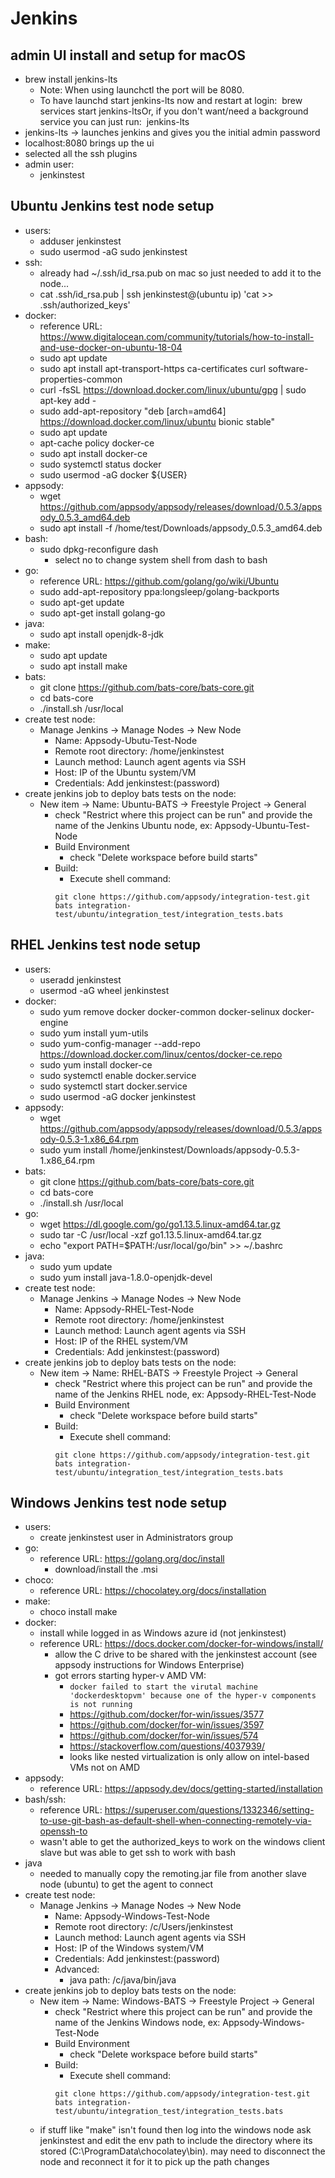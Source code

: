 # Jenkins
## admin UI install and setup for macOS
* brew install jenkins-lts
    * Note: When using launchctl the port will be 8080.
    * To have launchd start jenkins-lts now and restart at login:  brew services start jenkins-ltsOr, if you don't want/need a background service you can just run:  jenkins-lts
* jenkins-lts -> launches jenkins and gives you the initial admin password
* localhost:8080 brings up the ui
* selected all the ssh plugins
* admin user:
    * jenkinstest
## Ubuntu Jenkins test node setup
* users:
    * adduser jenkinstest
    * sudo usermod -aG sudo jenkinstest
* ssh:
    * already had ~/.ssh/id_rsa.pub on mac so just needed to add it to the node...
    * cat .ssh/id_rsa.pub | ssh jenkinstest@(ubuntu ip) 'cat >> .ssh/authorized_keys'
* docker:
    * reference URL: https://www.digitalocean.com/community/tutorials/how-to-install-and-use-docker-on-ubuntu-18-04
    * sudo apt update
    * sudo apt install apt-transport-https ca-certificates curl software-properties-common
    * curl -fsSL https://download.docker.com/linux/ubuntu/gpg | sudo apt-key add -
    * sudo add-apt-repository "deb [arch=amd64] https://download.docker.com/linux/ubuntu bionic stable"
    * sudo apt update
    * apt-cache policy docker-ce
    * sudo apt install docker-ce
    * sudo systemctl status docker
    * sudo usermod -aG docker ${USER}
* appsody:
    * wget https://github.com/appsody/appsody/releases/download/0.5.3/appsody_0.5.3_amd64.deb
    * sudo apt install -f /home/test/Downloads/appsody_0.5.3_amd64.deb
* bash:
    * sudo dpkg-reconfigure dash
        * select no to change system shell from dash to bash
* go:
    * reference URL: https://github.com/golang/go/wiki/Ubuntu
    * sudo add-apt-repository ppa:longsleep/golang-backports
    * sudo apt-get update
    * sudo apt-get install golang-go
* java:
    * sudo apt install openjdk-8-jdk
* make:
    * sudo apt update
    * sudo apt install make
* bats:
    * git clone https://github.com/bats-core/bats-core.git
    * cd bats-core
    * ./install.sh /usr/local
* create test node:
    * Manage Jenkins -> Manage Nodes -> New Node
        * Name: Appsody-Ubutu-Test-Node
        * Remote root directory: /home/jenkinstest
        * Launch method: Launch agent agents via SSH
        * Host: IP of the Ubuntu system/VM
        * Credentials: Add jenkinstest:(password)
* create jenkins job to deploy bats tests on the node:
    * New item -> Name: Ubuntu-BATS -> Freestyle Project -> General
        * check "Restrict where this project can be run" and provide the name of the Jenkins Ubuntu node, ex: Appsody-Ubuntu-Test-Node
        * Build Environment
            * check "Delete workspace before build starts"
        * Build:
            * Execute shell command:
            ```
            git clone https://github.com/appsody/integration-test.git
            bats integration-test/ubuntu/integration_test/integration_tests.bats
            ```
## RHEL Jenkins test node setup
* users:
    * useradd jenkinstest
    * usermod -aG wheel jenkinstest
* docker:
    * sudo yum remove docker docker-common docker-selinux docker-engine
    * sudo yum install yum-utils
    * sudo yum-config-manager --add-repo https://download.docker.com/linux/centos/docker-ce.repo
    * sudo yum install docker-ce
    * sudo systemctl enable docker.service
    * sudo systemctl start docker.service
    * sudo usermod -aG docker jenkinstest
* appsody:
    * wget https://github.com/appsody/appsody/releases/download/0.5.3/appsody-0.5.3-1.x86_64.rpm
    * sudo yum install /home/jenkinstest/Downloads/appsody-0.5.3-1.x86_64.rpm
* bats:
    * git clone https://github.com/bats-core/bats-core.git
    * cd bats-core
    * ./install.sh /usr/local
* go:
    * wget https://dl.google.com/go/go1.13.5.linux-amd64.tar.gz
    * sudo tar -C /usr/local -xzf go1.13.5.linux-amd64.tar.gz
    * echo "export PATH=$PATH:/usr/local/go/bin" >> ~/.bashrc
* java:
    * sudo yum update
    * sudo yum install java-1.8.0-openjdk-devel
* create test node:
    * Manage Jenkins -> Manage Nodes -> New Node
        * Name: Appsody-RHEL-Test-Node
        * Remote root directory: /home/jenkinstest
        * Launch method: Launch agent agents via SSH
        * Host: IP of the RHEL system/VM
        * Credentials: Add jenkinstest:(password)
* create jenkins job to deploy bats tests on the node:
    * New item -> Name: RHEL-BATS -> Freestyle Project -> General
        * check "Restrict where this project can be run" and provide the name of the Jenkins RHEL node, ex: Appsody-RHEL-Test-Node
        * Build Environment
            * check "Delete workspace before build starts"
        * Build:
            * Execute shell command:
            ```
            git clone https://github.com/appsody/integration-test.git
            bats integration-test/ubuntu/integration_test/integration_tests.bats
            ```
## Windows Jenkins test node setup
* users:
    * create jenkinstest user in Administrators group
* go:
    * reference URL: https://golang.org/doc/install
        * download/install the .msi
* choco:
    * reference URL: https://chocolatey.org/docs/installation
* make:
    * choco install make
* docker:
    * install while logged in as Windows azure id (not jenkinstest)
    * reference URL: https://docs.docker.com/docker-for-windows/install/
        * allow the C drive to be shared with the jenkinstest account (see appsody instructions for Windows Enterprise)
        * got errors starting hyper-v AMD VM:
            * `docker failed to start the virutal machine 'dockerdesktopvm' because one of the hyper-v components is not running`
            * https://github.com/docker/for-win/issues/3577
            * https://github.com/docker/for-win/issues/3597
            * https://github.com/docker/for-win/issues/574
            * https://stackoverflow.com/questions/4037939/
            * looks like nested virtualization is only allow on intel-based VMs not on AMD
* appsody:
    * reference URL: https://appsody.dev/docs/getting-started/installation
* bash/ssh:
    * reference URL: https://superuser.com/questions/1332346/setting-to-use-git-bash-as-default-shell-when-connecting-remotely-via-openssh-to
    * wasn't able to get the authorized_keys to work on the windows client slave but was able to get ssh to work with bash 
* java
    * needed to manually copy the remoting.jar file from another slave node (ubuntu) to get the agent to connect
* create test node:
    * Manage Jenkins -> Manage Nodes -> New Node
        * Name: Appsody-Windows-Test-Node
        * Remote root directory: /c/Users/jenkinstest
        * Launch method: Launch agent agents via SSH
        * Host: IP of the Windows system/VM
        * Credentials: Add jenkinstest:(password)
        * Advanced:
            * java path: /c/java/bin/java
* create jenkins job to deploy bats tests on the node:
    * New item -> Name: Windows-BATS -> Freestyle Project -> General
        * check "Restrict where this project can be run" and provide the name of the Jenkins Windows node, ex: Appsody-Windows-Test-Node
        * Build Environment
            * check "Delete workspace before build starts"
        * Build:
            * Execute shell command:
            ```
            git clone https://github.com/appsody/integration-test.git
            bats integration-test/ubuntu/integration_test/integration_tests.bats
            ```
    * if stuff like "make" isn't found then log into the windows node ask jenkinstest and edit the env path to include the directory where its stored (C:\ProgramData\chocolatey\bin). may need to disconnect the node and reconnect it for it to pick up the path changes